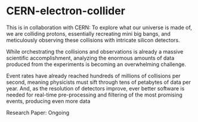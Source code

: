 # CERN-electron-collider
This is in collaboration with CERN: 
To explore what our universe is made of, we are colliding protons, essentially recreating mini big bangs, and meticulously observing these collisions with intricate silicon detectors.

While orchestrating the collisions and observations is already a massive scientific accomplishment, analyzing the enormous amounts of data produced from the experiments is becoming an overwhelming challenge.

Event rates have already reached hundreds of millions of collisions per second, meaning physicists must sift through tens of petabytes of data per year. And, as the resolution of detectors improve, ever better software is needed for real-time pre-processing and filtering of the most promising events, producing even more data


Research Paper: Ongoing
